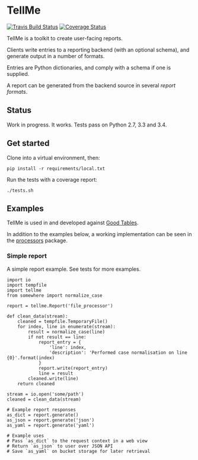 # TellMe

[![Travis Build Status](https://travis-ci.org/okfn/tellme.svg)](https://travis-ci.org/okfn/tellme)
[![Coverage Status](https://coveralls.io/repos/okfn/tellme/badge.svg)](https://coveralls.io/r/okfn/tellme)

TellMe is a toolkit to create user-facing reports.

Clients write entries to a reporting backend (with an optional schema), and generate output in a number of formats.

Entries are Python dictionaries, and comply with a schema if one is supplied.

A report can be generated from the backend source in several *report formats*.


## Status

Work in progress. It works. Tests pass on Python 2.7, 3.3 and 3.4.

## Get started

Clone into a virtual environment, then:

```
pip install -r requirements/local.txt
```

Run the tests with a coverage report:

```
./tests.sh
```

## Examples

TellMe is used in and developed against [Good Tables](https://github.com/okfn/goodtables).

In addition to the examples below, a working implementation can be seen in the [processors](https://github.com/okfn/goodtables/goodtables/processors/) package.

### Simple report

A simple report example. See tests for more examples.

```
import io
import tempfile
import tellme
from somewhere import normalize_case

report = tellme.Report('file_processor')

def clean_data(stream):
    cleaned = tempfile.TemporaryFile()
    for index, line in enumerate(stream):
        result = normalize_case(line)
        if not result == line:
            report_entry = {
                'line': index,
                'description': 'Performed case normalisation on line {0}'.format(index)
            }
            report.write(report_entry)
            line = result
        cleaned.write(line)
    return cleaned

stream = io.open('some/path')
cleaned = clean_data(stream)

# Example report responses
as_dict = report.generate()
as_json = report.generate('json')
as_yaml = report.generate('yaml')

# Example uses
# Pass `as_dict` to the request context in a web view
# Return `as_json` to user over JSON API
# Save `as_yaml` on bucket storage for later retrieval
```
